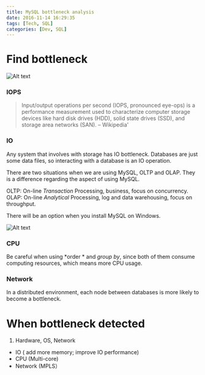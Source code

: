 ```yaml
---
title: MySQL bottleneck analysis
date: 2016-11-14 16:29:35
tags: [Tech, SQL]
categories: [Dev, SQL]
---
```


# Find bottleneck

![Alt text](http://og2api1gp.bkt.clouddn.com/static/images/bottleneck.png "Optional title")

### IOPS

> Input/output operations per second (IOPS, pronounced eye-ops) is a performance measurement used to characterize computer storage devices like hard disk drives (HDD), solid state drives (SSD), and storage area networks (SAN). – Wikipedia'

### IO

Any system that involves with storage has IO bottleneck. Databases are just some data files, so interacting with a database is an IO operation.

There are two situations when we are using MySQL, OLTP and OLAP. They is a difference regarding the aspect of using MySQL.

OLTP: On-line *Transaction* Processing, business, focus on concurrency.
OLAP: On-line *Analytical* Processing, log and data warehousing, focus on throughput.

There will be an option when you install MySQL on Windows.

![Alt text](http://og2api1gp.bkt.clouddn.com/static/images/sqloption.png "Optional title")

### CPU

Be careful when using *order * and *group by*, since both of them consume computing resources, which means more CPU usage.


### Network

In a distributed environment, each node between databases is more likely to become a bottleneck.

# When bottleneck detected

1) Hardware, OS, Network

* IO ( add more memory; improve IO performance)
* CPU (Multi-core)
* Network (MPLS）
